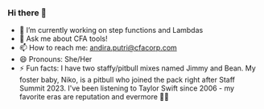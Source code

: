 ### Hi there 👋

- 🔭 I’m currently working on step functions and Lambdas
- 💬 Ask me about CFA tools!
- 📫 How to reach me: andira.putri@cfacorp.com
- 😄 Pronouns: She/Her
- ⚡ Fun facts: I have two staffy/pitbull mixes named Jimmy and Bean. My foster baby, Niko, is a pitbull who joined the pack right after Staff Summit 2023. I've been listening to Taylor Swift since 2006 - my favorite eras are reputation and evermore 🐍🌲 
